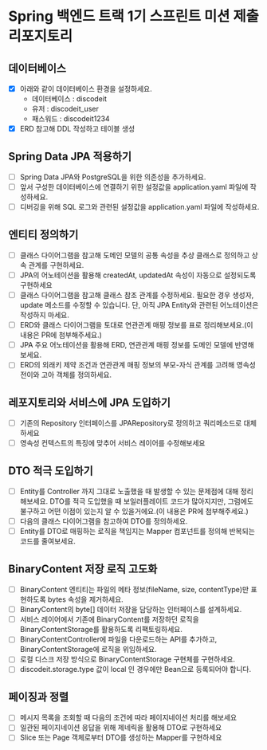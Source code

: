 # Spring 백엔드 트랙 1기 스프린트 미션 제출 리포지토리

## 데이터베이스

- [X] 아래와 같이 데이터베이스 환경을 설정하세요.
    - 데이터베이스 : discodeit
    - 유저 : discodeit_user
    - 패스워드 : discodeit1234
- [X] ERD 참고해 DDL 작성하고 테이블 생성

## Spring Data JPA 적용하기

- [ ] Spring Data JPA와 PostgreSQL을 위한 의존성을 추가하세요.
- [ ] 앞서 구성한 데이터베이스에 연결하기 위한 설정값을 application.yaml 파일에 작성하세요.
- [ ] 디버깅을 위해 SQL 로그와 관련된 설정값을 application.yaml 파일에 작성하세요.

## 엔티티 정의하기

- [ ]  클래스 다이어그램을 참고해 도메인 모델의 공통 속성을 추상 클래스로 정의하고 상속 관계를 구현하세요.
- [ ]  JPA의 어노테이션을 활용해 createdAt, updatedAt 속성이 자동으로 설정되도록 구현하세요
- [ ]  클래스 다이어그램을 참고해 클래스 참조 관계를 수정하세요. 필요한 경우 생성자, update 메소드를 수정할 수 있습니다. 단, 아직 JPA Entity와 관련된
  어노테이션은 작성하지 마세요.
- [ ]  ERD와 클래스 다이어그램을 토대로 연관관계 매핑 정보를 표로 정리해보세요.(이 내용은 PR에 첨부해주세요.)
- [ ] JPA 주요 어노테이션을 활용해 ERD, 연관관계 매핑 정보를 도메인 모델에 반영해보세요.
- [ ] ERD의 외래키 제약 조건과 연관관계 매핑 정보의 부모-자식 관계를 고려해 영속성 전이와 고아 객체를 정의하세요.

## 레포지토리와 서비스에 JPA 도입하기

- [ ] 기존의 Repository 인터페이스를 JPARepository로 정의하고 쿼리메소드로 대체하세요
- [ ] 영속성 컨텍스트의 특징에 맞추어 서비스 레이어를 수정해보세요

## DTO 적극 도입하기

- [ ] Entity를 Controller 까지 그대로 노출했을 때 발생할 수 있는 문제점에 대해 정리해보세요. DTO를 적극 도입했을 때 보일러플레이트 코드가 많아지지만,
  그럼에도 불구하고 어떤 이점이 있는지 알 수 있을거에요.(이 내용은 PR에 첨부해주세요.)
- [ ] 다음의 클래스 다이어그램을 참고하여 DTO를 정의하세요.
- [ ]  Entity를 DTO로 매핑하는 로직을 책임지는 Mapper 컴포넌트를 정의해 반복되는 코드를 줄여보세요.

## BinaryContent 저장 로직 고도화

- [ ]  BinaryContent 엔티티는 파일의 메타 정보(fileName, size, contentType)만 표현하도록 bytes 속성을 제거하세요.
- [ ]  BinaryContent의 byte[] 데이터 저장을 담당하는 인터페이스를 설계하세요.
- [ ]  서비스 레이어에서 기존에 BinaryContent를 저장하던 로직을 BinaryContentStorage를 활용하도록 리팩토링하세요.
- [ ]  BinaryContentController에 파일을 다운로드하는 API를 추가하고, BinaryContentStorage에 로직을 위임하세요.
- [ ]  로컬 디스크 저장 방식으로 BinaryContentStorage 구현체를 구현하세요.
- [ ]  discodeit.storage.type 값이 local 인 경우에만 Bean으로 등록되어야 합니다.

## 페이징과 정렬

- [ ] 메시지 목록을 조회할 때 다음의 조건에 따라 페이지네이션 처리를 해보세요
- [ ] 일관된 페이지네이션 응답을 위해 제네릭을 활용해 DTO로 구현하세요
- [ ] Slice 또는 Page 객체로부터 DTO를 생성하는 Mapper를 구현하세요